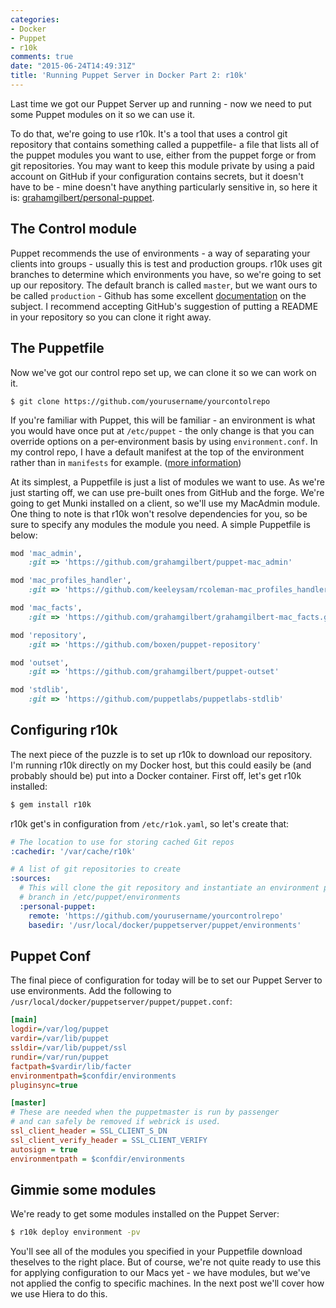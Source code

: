 ```yaml
---
categories:
- Docker
- Puppet
- r10k
comments: true
date: "2015-06-24T14:49:31Z"
title: 'Running Puppet Server in Docker Part 2: r10k'
---
```


Last time we got our Puppet Server up and running - now we need to put some Puppet modules on it so we can use it.

To do that, we're going to use r10k. It's a tool that uses a control git repository that contains something called a puppetfile- a file that lists all of the puppet modules you want to use, either from the puppet forge or from git repositories. You may want to keep this module private by using a paid account on GitHub if your configuration contains secrets, but  it doesn't have to be - mine doesn't have anything particularly sensitive in, so here it is: [grahamgilbert/personal-puppet](https://github.com/grahamgilbert/personal-puppet). <!--more-->

## The Control module

Puppet recommends the use of environments - a way of separating your clients into groups - usually this is test and production groups. r10k uses git branches to determine which environments you have, so we're going to set up our repository. The default branch is called ``master``, but we want ours to be called ``production`` - Github has some excellent [documentation](https://help.github.com/articles/setting-the-default-branch/) on the subject. I recommend accepting GitHub's suggestion of putting a README in your repository so you can clone it right away.

## The Puppetfile

Now we've got our control repo set up, we can clone it so we can work on it.

```
$ git clone https://github.com/yourusername/yourcontolrepo
```

If you're familiar with Puppet, this will be familiar - an environment is what you would have once put at ``/etc/puppet`` - the only change is that you can override options on a per-environment basis by using ``environment.conf``. In my control repo, I have a default manifest at the top of the environment rather than in ``manifests`` for example. ([more information](https://docs.puppetlabs.com/puppet/latest/reference/config_file_environment.html))

At its simplest, a Puppetfile is just a list of modules we want to use. As we're just starting off, we can use pre-built ones from GitHub and the forge. We're going to get Munki installed on a client, so we'll use my MacAdmin module. One thing to note is that r10k won't resolve dependencies for you, so be sure to specify any modules the module you need. A simple Puppetfile is below:

``` ruby
mod 'mac_admin',
    :git => 'https://github.com/grahamgilbert/puppet-mac_admin'

mod 'mac_profiles_handler',
    :git => 'https://github.com/keeleysam/rcoleman-mac_profiles_handler'

mod 'mac_facts',
    :git => 'https://github.com/grahamgilbert/grahamgilbert-mac_facts.git'

mod 'repository',
    :git => 'https://github.com/boxen/puppet-repository'

mod 'outset',
    :git => 'https://github.com/grahamgilbert/puppet-outset'

mod 'stdlib',
    :git => 'https://github.com/puppetlabs/puppetlabs-stdlib'
```

## Configuring r10k

The next piece of the puzzle is to set up r10k to download our repository. I'm running r10k directly on my Docker host, but this could easily be (and probably should be) put into a Docker container. First off, let's get r10k installed:

```bash
$ gem install r10k
```

r10k get's in configuration from ``/etc/r1ok.yaml``, so let's create that:

``` yaml /etc/r10k.yaml
# The location to use for storing cached Git repos
:cachedir: '/var/cache/r10k'

# A list of git repositories to create
:sources:
  # This will clone the git repository and instantiate an environment per
  # branch in /etc/puppet/environments
  :personal-puppet:
    remote: 'https://github.com/yourusername/yourcontrolrepo'
    basedir: '/usr/local/docker/puppetserver/puppet/environments'

```

## Puppet Conf

The final piece of configuration for today will be to set our Puppet Server to use environments. Add the following to ``/usr/local/docker/puppetserver/puppet/puppet.conf``:

``` ini
[main]
logdir=/var/log/puppet
vardir=/var/lib/puppet
ssldir=/var/lib/puppet/ssl
rundir=/var/run/puppet
factpath=$vardir/lib/facter
environmentpath=$confdir/environments
pluginsync=true

[master]
# These are needed when the puppetmaster is run by passenger
# and can safely be removed if webrick is used.
ssl_client_header = SSL_CLIENT_S_DN
ssl_client_verify_header = SSL_CLIENT_VERIFY
autosign = true
environmentpath = $confdir/environments

```

## Gimmie some modules

We're ready to get some modules installed on the Puppet Server:

``` bash
$ r10k deploy environment -pv
```

You'll see all of the modules you specified in your Puppetfile download theselves to the right place. But of course, we're not quite ready to use this for applying configuration to our Macs yet - we have modules, but we've not applied the config to specific machines. In the next post we'll cover how we use Hiera to do this.
